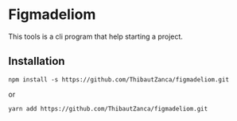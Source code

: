 # Figmadeliom

This tools is a cli program that help starting a project.

## Installation

```
npm install -s https://github.com/ThibautZanca/figmadeliom.git
```
or 
```
yarn add https://github.com/ThibautZanca/figmadeliom.git
```

